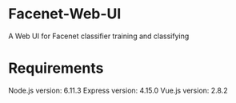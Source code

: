 # Facenet-Web-UI
A Web UI for Facenet classifier training and classifying

# Requirements
Node.js version: 6.11.3
Express version: 4.15.0
Vue.js version: 2.8.2
